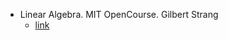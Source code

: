 - Linear Algebra. MIT OpenCourse. Gilbert Strang
	- [link](https://ocw.mit.edu/courses/18-06sc-linear-algebra-fall-2011/)
